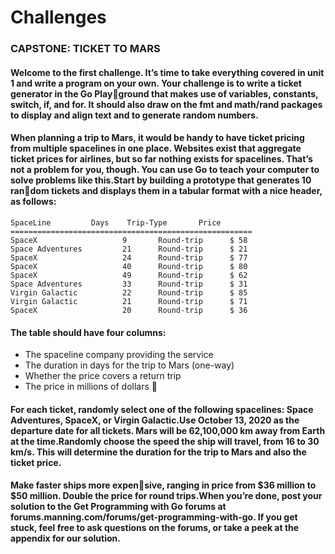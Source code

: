 # Challenges


### CAPSTONE: TICKET TO MARS

#### Welcome to the first challenge. It’s time to take everything covered in unit 1 and write a program on your own. Your challenge is to write a ticket generator in the Go Playground that makes use of variables, constants, switch, if, and for. It should also draw on the fmt and math/rand packages to display and align text and to generate random numbers.
#### When planning a trip to Mars, it would be handy to have ticket pricing from multiple spacelines in one place. Websites exist that aggregate ticket prices for airlines, but so far nothing exists for spacelines. That’s not a problem for you, though. You can use Go to teach your computer to solve problems like this.Start by building a prototype that generates 10 random tickets and displays them in a tabular format with a nice header, as follows:

```
SpaceLine         Days    Trip-Type       Price
======================================================
SpaceX                   9       Round-trip      $ 58
Space Adventures         21      Round-trip      $ 21
SpaceX                   24      Round-trip      $ 77
SpaceX                   40      Round-trip      $ 80
SpaceX                   49      Round-trip      $ 62
Space Adventures         33      Round-trip      $ 31
Virgin Galactic          22      Round-trip      $ 85
Virgin Galactic          21      Round-trip      $ 71
SpaceX                   20      Round-trip      $ 36
```

#### The table should have four columns:
- The spaceline company providing the service
- The duration in days for the trip to Mars (one-way)
- Whether the price covers a return trip
- The price in millions of dollars 
#### For each ticket, randomly select one of the following spacelines: Space Adventures, SpaceX, or Virgin Galactic.Use October 13, 2020 as the departure date for all tickets. Mars will be 62,100,000 km away from Earth at the time.Randomly choose the speed the ship will travel, from 16 to 30 km/s. This will determine the duration for the trip to Mars and also the ticket price.

#### Make faster ships more expensive, ranging in price from $36 million to $50 million. Double the price for round trips.When you’re done, post your solution to the Get Programming with Go forums at forums.manning.com/forums/get-programming-with-go. If you get stuck, feel free to ask questions on the forums, or take a peek at the appendix for our solution.
